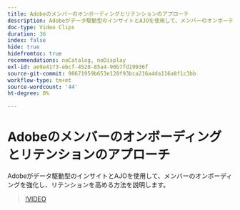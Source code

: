 ```yaml
---
title: Adobeのメンバーのオンボーディングとリテンションのアプローチ
description: Adobeがデータ駆動型のインサイトとAJOを使用して、メンバーのオンボーディングを強化し、リテンションを高める方法を説明します。
doc-type: Video Clips
duration: 36
index: false
hide: true
hidefromtoc: true
recommendations: noCatalog, noDisplay
exl-id: ae9e4173-ebcf-4520-85a4-90b7fd19936f
source-git-commit: 90671959b653e120f93bca216a4da116a8f1c3bb
workflow-type: tm+mt
source-wordcount: '44'
ht-degree: 0%

---
```


# Adobeのメンバーのオンボーディングとリテンションのアプローチ

Adobeがデータ駆動型のインサイトとAJOを使用して、メンバーのオンボーディングを強化し、リテンションを高める方法を説明します。

<!-- 62_S655_3442541_35_adobes-approach-to-member-onboarding-and-retention -->
>[!VIDEO](https://video.tv.adobe.com/v/3458282/?learn=on&enablevpops=true)
